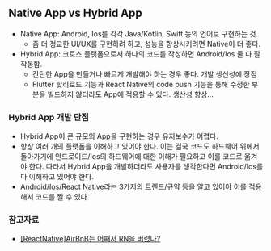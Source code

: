 ## Native App vs Hybrid App
- Native App: Android, Ios를 각각 Java/Kotlin, Swift 등의 언어로 구현하는 것.
  * 좀 더 정교한 UI/UX를 구현하려 하고, 성능을 향상시키려면 Native이 더 좋다.
- Hybrid App: 크로스 플랫폼으로서 하나의 코드를 작성하면 Android/Ios 둘 다 잘 작동함.
  * 간단한 App을 만들거나 빠르게 개발해야 하는 경우 좋다. 개발 생산성에 장점
  * Flutter 핫리로드 기능과 React Native의 code push 기능을 통해 수정한 부분을 빌드하지 않더라도 App에 적용할 수 있다. 생산성 향상...

### Hybrid App 개발 단점
- Hybrid App이 큰 규모의 App을 구현하는 경우 유지보수가 어렵다. 
- 항상 여러 개의 플랫폼을 이해하고 있어야 한다. 이는 결국 코드도 하드웨어 위에서 돌아가기에 안드로이드/Ios의 하드웨어에 대한 이해가 필요하고 이를 코드로 옮겨야 한다. 따라서 Hybrid App을 개발하더라도 사용자를 생각한다면 Android/Ios를 다 이해하고 있어야 한다.
- Android/Ios/React Native라는 3가지의 트렌드/규약 등을 알고 있어야 이를 적용해서 코드를 짤 수 있다.

### 참고자료
- [[ReactNative]AirBnB는 어째서 RN을 버렸나?](https://m.blog.naver.com/PostView.nhn?blogId=bkcaller&logNo=221317627805&proxyReferer=https:%2F%2Fwww.google.com%2F)
